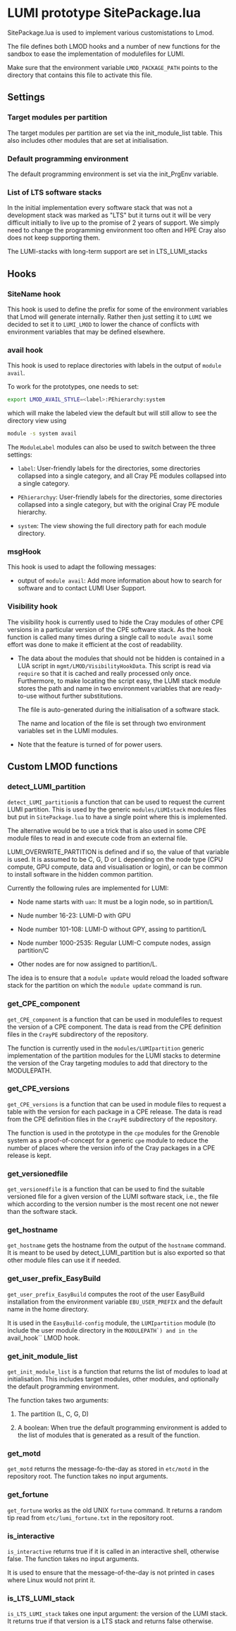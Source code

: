 # LUMI prototype SitePackage.lua

SitePackage.lua is used to implement various customistations to Lmod.

The file defines both LMOD hooks and a number of new functions for the sandbox to ease
the implementation of modulefiles for LUMI.

Make sure that the environment variable ``LMOD_PACKAGE_PATH`` points to the directory
that contains this file to activate this file.


## Settings

### Target modules per partition

The target modules per partition are set via the init_module_list table. This also
includes other modules that are set at initialisation.


### Default programming environment

The default programming environment is set via the init_PrgEnv variable.


### List of LTS software stacks

In the initial implementation every software stack that was not a development stack
was marked as "LTS" but it turns out it will be very difficult initially to live up
to the promise of 2 years of support. We simply need to change the programming
environment too often and HPE Cray also does not keep supporting them.

The LUMI-stacks with long-term support are set in LTS_LUMI_stacks


## Hooks

### SiteName hook

This hook is used to define the prefix for some of the environment variables that
Lmod will generate internally. Rather then just setting it to ``LUMI`` we decided to
set it to ``LUMI_LMOD`` to lower the chance of conflicts with environment variables
that may be defined elsewhere.


### avail hook

This hook is used to replace directories with labels in the output of ``module avail``.

To work for the prototypes, one needs to set:
```bash
export LMOD_AVAIL_STYLE=<label>:PEhierarchy:system
```
which will make the labeled view the default but will still allow to see the directory
view using
```bash
module -s system avail
```

The ``ModuleLabel`` modules can also be used to switch between the three settings:

  * ``label``: User-friendly labels for the directories, some directories collapsed into
    a single category, and all Cray PE modules collapsed into a single category.

  * ``PEhierarchyy``: User-friendly labels for the directories, some directories collapsed into
    a single category, but with the original Cray PE module hierarchy.

  * ``system``: The view showing the full directory path for each module directory.


### msgHook

This hook is used to adapt the following messages:
  * output of ``module avail``:  Add more information about how to search for software
    and to contact LUMI User Support.


### Visibility hook

The visibility hook is currently used to hide the Cray modules of other CPE versions
in a particular version of the CPE software stack. As the hook function is called many
times during a single call to ``module avail`` some effort was done to make it efficient
at the cost of readability.

  * The data about the modules that should not be hidden is contained in a LUA script
    in ``mgmt/LMOD/VisibilityHookData``. This script is read via ``require`` so that
    it is cached and really processed only once. Furthermore, to make locating the
    script easy, the LUMI stack module stores the path and name in two environment
    variables that are ready-to-use without further substitutions.

    The file is auto-generated during the initialisation of a software stack.

    The name and location of the file is set through two environment variables set
    in the LUMI modules.

  * Note that the feature is turned of for power users.


## Custom LMOD functions

### detect_LUMI_partition

``detect_LUMI_partition``is a function that can be used to request the current LUMI
partition. This is used by the generic ``modules/LUMIstack`` modules files but put
in ``SitePackage.lua`` to have a single point where this is implemented.

The alternative would be to use a trick that is also used in some CPE module
files to read in and execute code from an external file.

LUMI_OVERWRITE_PARTITION is defined and if so, the value of that variable is used.
It is assumed to be C, G, D or L depending on the node type (CPU compute, GPU compute,
data and visualisation or login), or can be common to install software in the
hidden common partition.

Currently the following rules are implemented for LUMI:

  * Node name starts with `uan`:  It must be a login node, so in partition/L

  * Nude number 16-23: LUMI-D with GPU

  * Node number 101-108: LUMI-D without GPY, assing to partition/L

  * Node number 1000-2535: Regular LUMI-C compute nodes, assign partition/C

  * Other nodes are for now assigned to partition/L.

The idea is to ensure that a ``module update`` would reload the loaded software
stack for the partition on which the ``module update`` command is run.


### get_CPE_component

``get_CPE_component`` is a function that can be used in modulefiles to request
the version of a CPE component. The data is read from the CPE definition files
in the ``CrayPE`` subdirectory of the repository.

The function is currently used in the ``modules/LUMIpartition`` generic implementation
of the partition modules for the LUMI stacks to determine the version of the
Cray targeting modules to add that directory to the MODULEPATH.


### get_CPE_versions

``get_CPE_versions`` is a function that can be used in module files to request
a table with the version for each package in a CPE release. The data is read
from the CPE definition files in the ``CrayPE`` subdirectory of the repository.

The function is used in the prototype in the ``cpe`` modules for the Grenoble
system as a proof-of-concept for a generic ``cpe`` module to reduce the number
of places where the version info of the Cray packages in a CPE release is kept.


### get_versionedfile

``get_versionedfile`` is a function that can be used to find the suitable versioned
file for a given version of the LUMI software stack, i.e., the file which according
to the version number is the most recent one not newer than the software stack.


### get_hostname

``get_hostname`` gets the hostname from the output of the ``hostname`` command.
It is meant to be used by detect_LUMI_partition but is also exported so that other
module files can use it if needed.


### get_user_prefix_EasyBuild

``get_user_prefix_EasyBuild`` computes the root of the user EasyBuild installation
from the environment variable ``EBU_USER_PREFIX`` and the default name in the home
directory.

It is used in the ``EasyBuild-config`` module, the ``LUMIpartition`` module (to include
the user module directory in the ``MODULEPATH`) and in the ``avail_hook`` LMOD hook.


### get_init_module_list

``get_init_module_list`` is a function that returns the list of modules to load at
initialisation. This includes target modules, other modules, and optionally the
default programming environment.

The function takes two arguments:

 1. The partition (L, C, G, D)

 2. A boolean: When true the default programming environment is added to the list of
    modules that is generated as a result of the function.


### get_motd

``get_motd`` returns the message-fo-the-day as stored in ``etc/motd`` in the repository
root. The function takes no input arguments.


### get_fortune

``get_fortune`` works as the old UNIX ``fortune`` command. It returns a random tip
read from ``etc/lumi_fortune.txt`` in the repository root.


### is_interactive

``is_interactive`` returns true if it is called in an interactive shell, otherwise
false. The function takes no input arguments.

It is used to ensure that the message-of-the-day is not printed in cases where Linux
would not print it.


### is_LTS_LUMI_stack

``is_LTS_LUMI_stack`` takes one input argument: the version of the LUMI stack. It returns
true if that version is a LTS stack and returns false otherwise.
